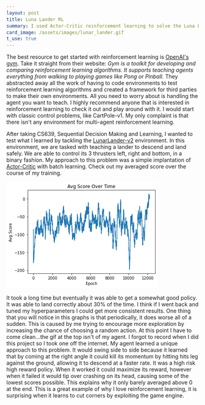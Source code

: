 ```yaml
---
layout: post
title: Luna Lander RL
summary: I used Actor-Critic reinforcement learning to solve the Luna Lander problem.
card_image: /assets/images/lunar_lander.gif
t_use: true
---
```

The best resource to get started with reinforcement learning is [OpenAI's gym](https://gym.openai.com/). Take it straight from their website: _Gym is a toolkit for developing and comparing reinforcement learning algorithms. It supports teaching agents everything from walking to playing games like Pong or Pinball._ They abstracted away all the work of having to code environments to test reinforcement learning algorithms and created a framework for third parties to make their own environments. All you need to worry about is handling the agent you want to teach. I highly recommend anyone that is interested in reinforcement learning to check it out and play around with it. I would start with classic control problems, like CartPole-v1. My only complaint is that there isn't any environment for multi-agent reinforcement learning.

After taking CS639, Sequential Decision Making and Learning, I wanted to test what I learned by tackling the [LunarLander-v2](https://gym.openai.com/envs/LunarLander-v2/) environment. In this environment, we are tasked with teaching a lander to descend and land safely. We are able to control its 3 thrusters left, right and bottom, in a binary fashion. My approach to this problem was a simple implantation of [Actor-Critic](https://arxiv.org/pdf/1611.01224.pdf) with batch learning. Check out my averaged score over the course of my training.

![Averaged Score Over Training](/assets/images/iinasd2.png)

It took a long time but eventually it was able to get a somewhat good policy. It was able to land correctly about 30% of the time. I think if I went back and tuned my hyperparameters I could get more consistent results. One thing that you will notice in this graphs is that periodically, it does worse all of a sudden. This is caused by me trying to encourage more exploration by increasing the chance of choosing a random action. At this point I have to come clean...the gif at the top isn't of my agent. I forgot to record when I did this project so I took one off the internet. My agent learned a unique approach to this problem. It would swing side to side because it learned that by coming at the right angle it could kill its momentum by hitting hits leg against the ground, allowing it to descend at a faster rate. It was a high risk high reward policy. When it worked it could maximize its reward, however when it failed it would tip over crashing on its head, causing some of the lowest scores possible. This explains why it only barely averaged above 0 at the end. This is a great example of why I love reinforcement learning, it is surprising when it learns to cut corners by exploiting the game engine.
